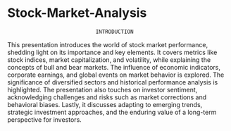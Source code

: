 # Stock-Market-Analysis
                                INTRODUCTION
 
This presentation introduces the world of stock market performance, shedding light on its importance and key elements.
 It covers metrics like stock indices, market capitalization, and volatility, while explaining the concepts of bull and bear markets. 
The influence of economic indicators, corporate earnings, and global events on market behavior is explored. 
The significance of diversified sectors and historical performance analysis is highlighted. 
The presentation also touches on investor sentiment, acknowledging challenges and risks such as market corrections and behavioral biases.
 Lastly, it discusses adapting to emerging trends, strategic investment approaches, and the enduring value of a long-term perspective for investors.

